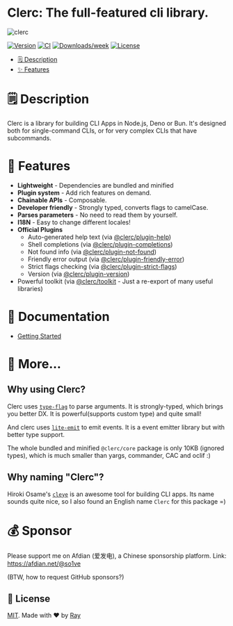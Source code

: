 Clerc: The full-featured cli library.
=======================================

![clerc](https://socialify.git.ci/so1ve/clerc/image?description=1&font=Source%20Code%20Pro&forks=1&issues=1&language=1&name=1&owner=1&pattern=Floating%20Cogs&pulls=1&stargazers=1&theme=Dark)

[![Version](https://img.shields.io/npm/v/clerc.svg)](https://npmjs.org/package/clerc)
[![CI](https://github.com/so1ve/clerc/actions/workflows/ci.yml/badge.svg)](https://github.com/so1ve/clerc/actions/workflows/ci.yml)
[![Downloads/week](https://img.shields.io/npm/dw/clerc.svg)](https://npmjs.org/package/clerc)
[![License](https://img.shields.io/npm/l/clerc.svg)](https://github.com/so1ve/clerc/blob/main/package.json)

<!-- toc -->
* [🗒 Description](#-description)
* [✨ Features](#-features)
<!-- tocstop -->

# 🗒 Description

Clerc is a library for building CLI Apps in Node.js, Deno or Bun. It's designed both for single-command CLIs, or for very complex CLIs that have subcommands.

# 💎 Features
- **Lightweight** - Dependencies are bundled and minified
- **Plugin system** - Add rich features on demand.
- **Chainable APIs** - Composable.
- **Developer friendly** - Strongly typed, converts flags to camelCase.
- **Parses parameters** - No need to read them by yourself.
- **I18N** - Easy to change different locales!
- **Official Plugins**
  - Auto-generated help text (via [@clerc/plugin-help](./packages/plugin-help/))
  - Shell completions (via [@clerc/plugin-completions](./packages/plugin-completions/))
  - Not found info (via [@clerc/plugin-not-found](./packages/plugin-not-found/))
  - Friendly error output (via [@clerc/plugin-friendly-error](./packages/plugin-friendly-error/))
  - Strict flags checking (via [@clerc/plugin-strict-flags](./packages/plugin-strict-flags/))
  - Version (via [@clerc/plugin-version](./packages/plugin-version/))
- Powerful toolkit (via [@clerc/toolkit](./packages/toolkit/) - Just a re-export of many useful libraries)

# 📖 Documentation

- [Getting Started](./docs/getting-started.md)

# 🤔 More...

## Why using Clerc?

Clerc uses [`type-flag`](https://github.com/privatenumber/type-flag) to parse arguments. It is strongly-typed, which brings you better DX. It is powerful(supports custom type) and quite small!

And clerc uses [`lite-emit`](https://github.com/so1ve/lite-emit) to emit events. It is a event emitter library but with better type support.

The whole bundled and minified `@clerc/core` package is only 10KB (ignored types), which is much smaller than yargs, commander, CAC and oclif :)

## Why naming "Clerc"?

Hiroki Osame's [`cleye`](https://github.com/privatenumber/cleye) is an awesome tool for building CLI apps. Its name sounds quite nice, so I also found an English name `Clerc` for this package =)

# 💰 Sponsor

Please support me on Afdian (爱发电), a Chinese sponsorship platform. Link: <https://afdian.net/@so1ve>

(BTW, how to request GitHub sponsors?)

## 📝 License

[MIT](./LICENSE). Made with ❤️ by [Ray](https://github.com/so1ve)
